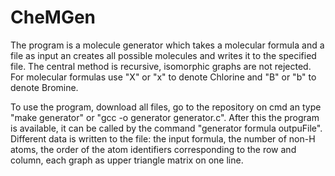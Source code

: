 # CheMGen

The program is a molecule generator which takes a molecular formula and a file as input an creates all possible molecules and writes it to the specified file.
The central method is recursive, isomorphic graphs are not rejected.
For molecular formulas use "X" or "x" to denote Chlorine and "B" or "b" to denote Bromine.

To use the program, download all files, go to the repository on cmd an type "make generator" or "gcc -o generator generator.c".
After this the program is available, it can be called by the command "generator formula outpuFile".
Different data is written to the file: the input formula, the number of non-H atoms, the order of the atom identifiers corresponding to the row and column, each graph as upper triangle matrix on one line.
